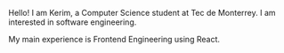 Hello! I am Kerim, a Computer Science student at Tec de Monterrey. I am interested in software engineering.

My main experience is Frontend Engineering using React.
